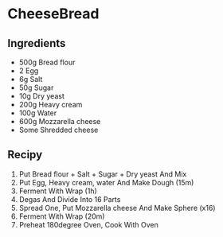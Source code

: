 # CheeseBread
## Ingredients 

* 500g Bread flour
* 2 Egg
* 6g Salt
* 50g Sugar
* 10g Dry yeast
* 200g Heavy cream
* 100g Water
* 600g Mozzarella cheese
* Some Shredded cheese

## Recipy

1. Put Bread flour + Salt + Sugar + Dry yeast And Mix
2. Put Egg, Heavy cream, water And Make Dough (15m)
3. Ferment With Wrap (1h)
4. Degas And Divide Into 16 Parts
5. Spread One, Put Mozzarella cheese And Make Sphere (x16)
6. Ferment With Wrap (20m)
7. Preheat 180degree Oven, Cook With Oven